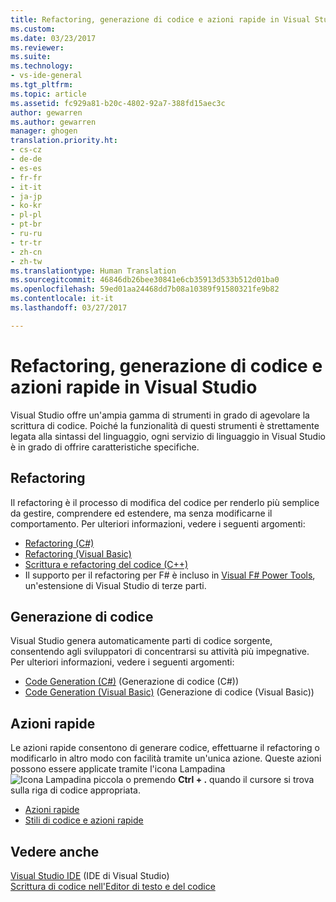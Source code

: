 ```yaml
---
title: Refactoring, generazione di codice e azioni rapide in Visual Studio | Microsoft Docs
ms.custom: 
ms.date: 03/23/2017
ms.reviewer: 
ms.suite: 
ms.technology:
- vs-ide-general
ms.tgt_pltfrm: 
ms.topic: article
ms.assetid: fc929a81-b20c-4802-92a7-388fd15aec3c
author: gewarren
ms.author: gewarren
manager: ghogen
translation.priority.ht:
- cs-cz
- de-de
- es-es
- fr-fr
- it-it
- ja-jp
- ko-kr
- pl-pl
- pt-br
- ru-ru
- tr-tr
- zh-cn
- zh-tw
ms.translationtype: Human Translation
ms.sourcegitcommit: 46846db26bee30841e6cb35913d533b512d01ba0
ms.openlocfilehash: 59ed01aa24468dd7b08a10389f91580321fe9b82
ms.contentlocale: it-it
ms.lasthandoff: 03/27/2017

---
```

# <a name="refactoring-code-generation-and-quick-actions-in-visual-studio"></a>Refactoring, generazione di codice e azioni rapide in Visual Studio
Visual Studio offre un'ampia gamma di strumenti in grado di agevolare la scrittura di codice.  Poiché la funzionalità di questi strumenti è strettamente legata alla sintassi del linguaggio, ogni servizio di linguaggio in Visual Studio è in grado di offrire caratteristiche specifiche.

## <a name="refactoring"></a>Refactoring
Il refactoring è il processo di modifica del codice per renderlo più semplice da gestire, comprendere ed estendere, ma senza modificarne il comportamento.  Per ulteriori informazioni, vedere i seguenti argomenti:  
  
* [Refactoring (C#)](../csharp-ide/refactoring-csharp.md)  
* [Refactoring (Visual Basic)](../vb-ide/refactoring-vb.md)  
* [Scrittura e refactoring del codice (C++)](/cpp/ide/writing-and-refactoring-code-cpp)  
* Il supporto per il refactoring per F# è incluso in [Visual F# Power Tools](https://visualstudiogallery.msdn.microsoft.com/136b942e-9f2c-4c0b-8bac-86d774189cff), un'estensione di Visual Studio di terze parti.  

## <a name="code-generation"></a>Generazione di codice
Visual Studio genera automaticamente parti di codice sorgente, consentendo agli sviluppatori di concentrarsi su attività più impegnative.  Per ulteriori informazioni, vedere i seguenti argomenti:  
  
* [Code Generation (C#)](../csharp-ide/code-generation-csharp.md) (Generazione di codice (C#))
* [Code Generation (Visual Basic)](../vb-ide/code-generation-vb.md) (Generazione di codice (Visual Basic))

<a name="#quick-actions"></a>
## <a name="quick-actions"></a>Azioni rapide
Le azioni rapide consentono di generare codice, effettuarne il refactoring o modificarlo in altro modo con facilità tramite un'unica azione.  Queste azioni possono essere applicate tramite l'icona Lampadina ![Icona Lampadina piccola](media/vs2015_lightbulbsmall.png "VS2017_LightBulbSmall") o premendo **Ctrl + .** quando il cursore si trova sulla riga di codice appropriata.

* [Azioni rapide](quick-actions.md)
* [Stili di codice e azioni rapide](code-styles-and-quick-actions.md)

## <a name="see-also"></a>Vedere anche  
[Visual Studio IDE](../ide/visual-studio-ide.md)  (IDE di Visual Studio)  
[Scrittura di codice nell'Editor di testo e del codice](../ide/writing-code-in-the-code-and-text-editor.md)  


